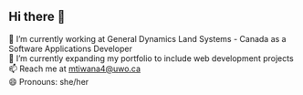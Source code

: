 ## Hi there 👋

🔭 I’m currently working at General Dynamics Land Systems - Canada as a Software Applications Developer <br />
🌱 I’m currently expanding my portfolio to include web development projects <br />
📫 Reach me at mtiwana4@uwo.ca <br />
😄 Pronouns: she/her
